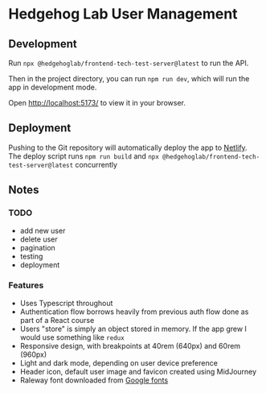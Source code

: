 # Hedgehog Lab User Management

## Development

Run `npx @hedgehoglab/frontend-tech-test-server@latest` to run the API.

Then in the project directory, you can run `npm run dev`, which will run the app in development mode.

Open [http://localhost:5173/](http://localhost:5173/) to view it in your browser.

<!-- ## Testing

Run `npm test` to launch the test runner in interactive watch mode. -->

## Deployment

Pushing to the Git repository will automatically deploy the app to [Netlify](). The deploy script runs `npm run build` and `npx @hedgehoglab/frontend-tech-test-server@latest` concurrently

## Notes

### TODO

- add new user
- delete user
- pagination
- testing
- deployment

### Features

- Uses Typescript throughout
- Authentication flow borrows heavily from previous auth flow done as part of a React course
- Users "store" is simply an object stored in memory. If the app grew I would use something like `redux`
- Responsive design, with breakpoints at 40rem (640px) and 60rem (960px)
- Light and dark mode, depending on user device preference
- Header icon, default user image and favicon created using MidJourney
- Raleway font downloaded from [Google fonts](https://fonts.google.com/specimen/Raleway)
